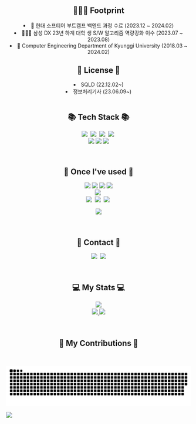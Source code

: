 
<!--
<h2 align="center">🙌 Introduction 🙌</h2>
<p align="center">
	안녕하세요, 웹 백엔드 개발자를 준비하고 있는 이승헌입니다.
	<br>
	현재 대학교 재학 중에 있습니다.
</p>
-->
<br>

<div align="center"> 
  <h2 align="center">💁🏼‍♂️ Footprint</h2>
  <li>🚗 현대 소프티어 부트캠프 백엔드 과정 수료 (2023.12 ~ 2024.02)</li>
  <li>🧑🏼‍💻 삼성 DX 23년 하계 대학 생 S/W 알고리즘 역량강화 이수 (2023.07 ~ 2023.08)</li>
  <li>🏫 Computer Engineering Department of Kyunggi University (2018.03 ~ 2024.02)</li>
</div>

<div align="center"> 
  <h2 align="center">🪪 License 🪪</h2>
  <li>SQLD (22.12.02~)</li>
  <li>정보처리기사 (23.06.09~)</li>
</div>

<br>

<h2 align="center">📚 Tech Stack 📚</h2>
<p align="center">
  <img src="https://img.shields.io/badge/Java-007396?style=flat&logo=openJDK&logoColor=white"/></a>&nbsp
  <img src="https://img.shields.io/badge/Spring-6DB33F?style=flat&logo=Spring&logoColor=white"/></a>&nbsp
  <img src="https://img.shields.io/badge/SpringBoot-6DB33F?style=flat&logo=SpringBoot&logoColor=white"/></a>&nbsp 
  <img src="https://img.shields.io/badge/JPA-59666C?style=flat&logo=Hibernate&logoColor=white"/></a>&nbsp 
  
  <br>
	<img src="https://img.shields.io/badge/Oracle%20SQL-F80000?style=flat&logo=Oracle&logoColor=white" />
	<img src="https://img.shields.io/badge/MySQL-4479A1?style=flat&logo=MySQL&logoColor=white" />
	<img src="https://img.shields.io/badge/h2-87CEEB?style=flat&logo=h2&logoColor=" />
  <br>
</p>

<br>

<h2 align="center">🔨 Once I've used 🔨</h2>
<p align="center">
	<img src="https://img.shields.io/badge/HTML5-E34F26?style=flat&logo=HTML5&logoColor=white" />
	<img src="https://img.shields.io/badge/CSS3-1572B6?style=flat&logo=CSS3&logoColor=white" />
	<img src="https://img.shields.io/badge/JavaScript-F7DF1E?style=flat&logo=JavaScript&logoColor=white" />
	<img src="https://img.shields.io/badge/jQuery-0769AD?style=flat&logo=jQuery&logoColor=white" />
  <br>
  <img src="https://img.shields.io/badge/AWS-232F3E?style=flat&logo=AmazonAWS&logoColor=white"/></a>&nbsp 
  <br>
  <img src="https://img.shields.io/badge/Docker-2496ED?style=flat&logo=Docker&logoColor=white"/></a>&nbsp 
  <img src="https://img.shields.io/badge/Jenkins-D24939?style=flat&logo=Jenkins&logoColor=white"/></a>&nbsp
  <img src="https://img.shields.io/badge/Ansible-D24939?style=flat&logo=Ansible&logoColor=white"/></a>&nbsp
</p>
 
<p align="center">
  <img src="https://github-readme-stats.vercel.app/api/top-langs/?username=lsh2613&layout=compact">
</p>

<br>

<h2 align="center">🚀 Contact 🚀</h2>
<p align="center">
  <a href="https://lsh2613.tistory.com/"><img src="https://img.shields.io/badge/Tistory-000000?style=flat&logo=Tistory&logoColor=white&link=https://lsh2613.tistory.com/"/></a>&nbsp
  <a href="mailto:lsh2613@gmail.com"><img src="https://img.shields.io/badge/Gmail-d14836?style=flat&logo=Gmail&logoColor=white&link=lsh2613@gmail.com"/></a>
</p>

<br>

<div align="center">
  <h2 align="center">💻 My Stats 💻</h2>
  <div>
  <img src="https://hits.seeyoufarm.com/api/count/incr/badge.svg?url=https%3A%2F%2Fgithub.com%2Fjiholee0&count_bg=%23F29494&title_bg=%232F2E2E&icon=github.svg&icon_color=%23FFFFFF&title=GITHUB&edge_flat=false)](https://github.com/lsh2613">
  </div>
   <a href="https://solved.ac/lsh2613">
    <img src="http://mazassumnida.wtf/api/generate_badge?boj=lsh2613">
  </a>
  <img src="https://github-readme-stats.vercel.app/api?username=lsh2613&show_icons=true">
</div>


<br>
<br>
<h2 align="center">🌳 My Contributions 🌳</h2>
<br>

![snake gif](https://github.com/lsh2613/lsh2613/blob/output/github-contribution-grid-snake.svg)


![](./profile-3d-contrib/profile-green-animate.svg)
